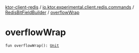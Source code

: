 [ktor-client-redis](../../index.md) / [io.ktor.experimental.client.redis.commands](../index.md) / [RedisBitFieldBuilder](index.md) / [overflowWrap](./overflow-wrap.md)

# overflowWrap

`fun overflowWrap(): `[`Unit`](https://kotlinlang.org/api/latest/jvm/stdlib/kotlin/-unit/index.html)